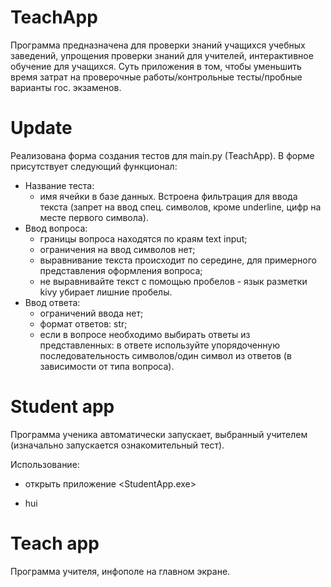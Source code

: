 # TeachApp

Программа предназначена для проверки знаний учащихся учебных заведений, упрощения проверки знаний для учителей, интерактивное обучение для учащихся. 
Суть приложения в том, чтобы уменьшить время затрат на проверочные работы/контрольные тесты/пробные варианты гос. экзаменов.

# Update

Реализована форма создания тестов для main.py (TeachApp). В форме присутствует следующий функционал:
- Название теста:
	* имя ячейки в базе данных. Встроена фильтрация для ввода текста (запрет на ввод спец. символов, кроме underline, цифр на месте первого символа).
- Ввод вопроса:
	* границы вопроса находятся по краям text input;
	* ограничения на ввод символов нет;
	* выравнивание текста происходит по середине, для примерного представления оформления вопроса;
	* не выравнивайте текст с помощью пробелов - язык разметки kivy убирает лишние пробелы.
- Ввод ответа:
	* ограничений ввода нет;
	* формат ответов: str;
	* если в вопросе необходимо выбирать ответы из представленных: в ответе используйте упорядоченную последовательность символов/один символ из ответов (в зависимости от типа вопроса).

# Student app

Программа ученика автоматически запускает, выбранный учителем (изначально запускается ознакомительный тест).

Использование:
- открыть приложение <StudentApp.exe>
+ hui
# Teach app

Программа учителя, инфополе на главном экране.
